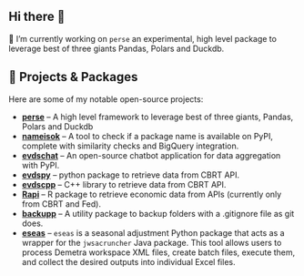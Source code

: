 ## Hi there 👋


🔭 I’m currently working on `perse` an experimental, high level package to leverage best of three giants Pandas, Polars and Duckdb.


## 🔧 Projects & Packages

Here are some of my notable open-source projects:
- **[perse](https://github.com/SermetPekin/nameisok)** – A high level framework to leverage best of three giants, Pandas, Polars and Duckdb
- **[nameisok](https://github.com/SermetPekin/nameisok)** – A tool to check if a package name is available on PyPI, complete with similarity checks and BigQuery integration.
- **[evdschat](https://github.com/SermetPekin/evdschat)** – An open-source chatbot application for data aggregation with PyPI.
- **[evdspy](https://github.com/SermetPekin/evdspy)** –   python package to retrieve data from CBRT API.
- **[evdscpp](https://github.com/SermetPekin/evdscpp)** –  C++ library to retrieve data from CBRT API.
- **[Rapi](https://github.com/DataRapi/Rapi)** – R package to retrieve economic data from APIs (currently only from CBRT and Fed).
- **[backupp](https://github.com/SermetPekin/backupp)** –  A utility package to backup folders with a .gitignore file as git does.
- **[eseas](https://github.com/SermetPekin/eseas)** – `eseas` is a seasonal adjustment Python package that acts as a wrapper for the `jwsacruncher` Java package. This tool allows users to process Demetra workspace XML files, create batch files, execute them, and collect the desired outputs into individual Excel files. 





<!--

## 📊 GitHub Stats
![](http://github-profile-summary-cards.vercel.app/api/cards/profile-details?username=SermetPekin&theme=github) 

![](http://github-profile-summary-cards.vercel.app/api/cards/stats?username=SermetPekin&theme=github) 

![](http://github-profile-summary-cards.vercel.app/api/cards/repos-per-language?username=SermetPekin&theme=github) 

**SermetPekin/SermetPekin** is a ✨ _special_ ✨ repository because its `README.md` (this file) appears on your GitHub profile.

Here are some ideas to get you started:

- 🔭 I’m currently working on perse package

- 🌱 I’m currently learning ...
- 👯 I’m looking to collaborate on ...
- 🤔 I’m looking for help with ...
- 💬 Ask me about ...
- 📫 How to reach me: ...
- 😄 Pronouns: ...
- ⚡ Fun fact: ...
-->
